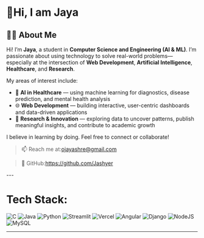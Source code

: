 # 💫Hi, I am Jaya 

## 👩‍💻 About Me

Hi! I’m **Jaya**, a student in **Computer Science and Engineering (AI & ML)**. I’m passionate about using technology to solve real-world problems—especially at the intersection of **Web Development**, **Artificial Intelligence**, **Healthcare**, and **Research**.

My areas of interest include:

* 🧠 **AI in Healthcare** — using machine learning for diagnostics, disease prediction, and mental health analysis
* 🌐 **Web Development** — building interactive, user-centric dashboards and data-driven applications
* 🔬 **Research & Innovation** — exploring data to uncover patterns, publish meaningful insights, and contribute to academic growth

I believe in learning by doing.
Feel free to connect or collaborate!

> 📫 Reach me at:ojayashre@gmail.com

> 🔗 GitHub:https://github.com/Jashyer

---<br>


#  Tech Stack:
![C](https://img.shields.io/badge/c-%2300599C.svg?style=for-the-badge&logo=c&logoColor=white) ![Java](https://img.shields.io/badge/java-%23ED8B00.svg?style=for-the-badge&logo=openjdk&logoColor=white) ![Python](https://img.shields.io/badge/python-3670A0?style=for-the-badge&logo=python&logoColor=ffdd54) ![Streamlit](https://img.shields.io/badge/Streamlit-%23007ACC.svg?style=for-the-badge&logo=streamlit&logoColor=white) ![Vercel](https://img.shields.io/badge/vercel-%23000000.svg?style=for-the-badge&logo=vercel&logoColor=white) ![Angular](https://img.shields.io/badge/angular-%23DD0031.svg?style=for-the-badge&logo=angular&logoColor=white) ![Django](https://img.shields.io/badge/django-%23092E20.svg?style=for-the-badge&logo=django&logoColor=white) ![NodeJS](https://img.shields.io/badge/node.js-6DA55F?style=for-the-badge&logo=node.js&logoColor=white) ![MySQL](https://img.shields.io/badge/mysql-4479A1.svg?style=for-the-badge&logo=mysql&logoColor=white)




---


<!-- Proudly created with GPRM ( https://gprm.itsvg.in ) -->
